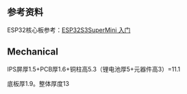## 参考资料

ESP32核心板参考：[ESP32S3SuperMini 入门](https://www.nologo.tech/product/esp32/esp32s3supermini/esp32S3SuperMini.html)

## Mechanical

IPS屏厚1.5+PCB厚1.6+铜柱高5.3（锂电池厚5+元器件高3）=11.1

底板厚1.9。整体厚度13

